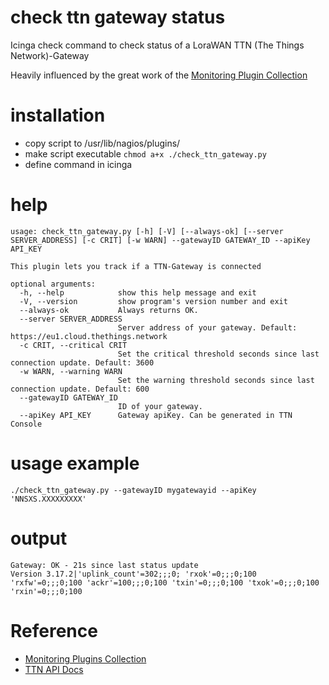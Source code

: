 # check ttn gateway status
Icinga check command to check status of a LoraWAN TTN (The Things Network)-Gateway

Heavily influenced by the great work of the [Monitoring Plugin Collection](https://github.com/Linuxfabrik/monitoring-plugins)

# installation

- copy script to /usr/lib/nagios/plugins/
- make script executable `chmod a+x ./check_ttn_gateway.py`
- define command in icinga

# help

```
usage: check_ttn_gateway.py [-h] [-V] [--always-ok] [--server SERVER_ADDRESS] [-c CRIT] [-w WARN] --gatewayID GATEWAY_ID --apiKey API_KEY

This plugin lets you track if a TTN-Gateway is connected

optional arguments:
  -h, --help            show this help message and exit
  -V, --version         show program's version number and exit
  --always-ok           Always returns OK.
  --server SERVER_ADDRESS
                        Server address of your gateway. Default: https://eu1.cloud.thethings.network
  -c CRIT, --critical CRIT
                        Set the critical threshold seconds since last connection update. Default: 3600
  -w WARN, --warning WARN
                        Set the warning threshold seconds since last connection update. Default: 600
  --gatewayID GATEWAY_ID
                        ID of your gateway.
  --apiKey API_KEY      Gateway apiKey. Can be generated in TTN Console
```
# usage example

```
./check_ttn_gateway.py --gatewayID mygatewayid --apiKey 'NNSXS.XXXXXXXXX'
```

# output

```
Gateway: OK - 21s since last status update
Version 3.17.2|'uplink_count'=302;;;0; 'rxok'=0;;;0;100 'rxfw'=0;;;0;100 'ackr'=100;;;0;100 'txin'=0;;;0;100 'txok'=0;;;0;100 'rxin'=0;;;0;100
```

# Reference
- [Monitoring Plugins Collection](https://git.linuxfabrik.ch/linuxfabrik/monitoring-plugins)
- [TTN API Docs](https://www.thethingsindustries.com/docs/reference/api/gateway_server/)
